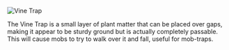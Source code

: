 ![Vine Trap](block:betterwithmods:vine_trap)

The Vine Trap is a small layer of plant matter that can be placed over gaps, making it appear to be sturdy ground but is actually completely passable. This will cause mobs to try to walk over it and fall, useful for mob-traps. 